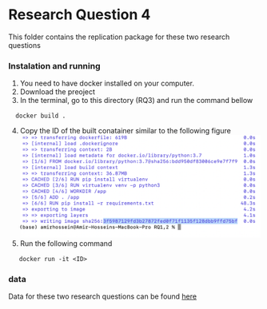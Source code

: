 # Research Question 4

This folder contains the replication package for these two research questions

### Instalation and running

1. You need to have docker installed on your computer.
2. Download the preoject
3. In the terminal, go to this directory (RQ3) and run the command bellow

```
  docker build .

```

4. Copy the ID of the built conatainer similar to the following figure
   ![Image description](https://github.com/CESEL/BatchBuilderResearch/blob/master/RQ1%2C2/container_id.png)
5. Run the following command

```
   docker run -it <ID>

```

### data

Data for these two research questions can be found [here](https://github.com/CESEL/BatchBuilderResearch/tree/master/RQ1%2C2/data)
